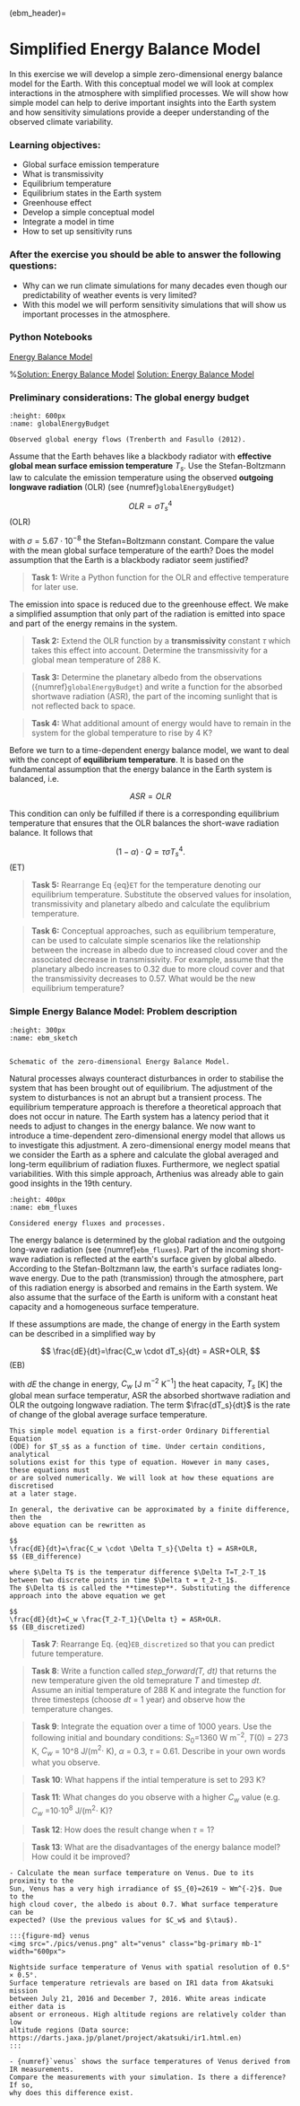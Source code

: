(ebm_header)=
# Simplified Energy Balance Model 

In this exercise we will develop a simple zero-dimensional energy balance model
for the Earth. With this conceptual model we will look at complex interactions
in the atmosphere with simplified processes. We will show how simple model can
help to derive important insights into the Earth system and how
sensitivity simulations provide a deeper understanding of the observed climate
variability.

### Learning objectives:
* Global surface emission temperature
* What is transmissivity
* Equilibrium temperature	
* Equilibrium states in the Earth system
* Greenhouse effect
* Develop a simple conceptual model
* Integrate a model in time 
* How to set up sensitivity runs

### After the exercise you should be able to answer the following questions:
* Why can we run climate simulations for many decades even though our predictability of weather events is very limited?
* With this model we will perform sensitivity simulations that will show us important processes in the atmosphere.

### Python Notebooks
[Energy Balance Model](ebm:exercise)

%[Solution: Energy Balance Model](ebm:solution)
[Solution: Energy Balance Model](ebm:solution_tmp)

### Preliminary considerations: The global energy budget
```{figure} ./pics/GlobalEnergyBudget.png
:height: 600px
:name: globalEnergyBudget

Observed global energy flows (Trenberth and Fasullo (2012).
```
Assume that the Earth behaves like a blackbody radiator with **effective global mean surface
emission temperature** $T_s$. Use the Stefan-Boltzmann law to calculate the
emission temperature using the observed **outgoing longwave radiation** (OLR) (see
{numref}`globalEnergyBudget`)

$$
OLR = \sigma T_s^4
$$ (OLR)

with $\sigma=5.67\cdot10^{-8}$ the Stefan=Boltzmann constant. 
Compare the value with the mean global surface
temperature of the earth? Does the model assumption that the Earth is a
blackbody radiator seem justified?

> **Task 1:** Write a Python function for the OLR and effective temperature for later use. 

The emission into space is reduced due to the greenhouse effect. We make a
simplified assumption that only part of the radiation is emitted into space
and part of the energy remains in the system. 

> **Task 2:** Extend the OLR function by
a **transmissivity** constant $\tau$ which takes this effect into
account. Determine the transmissivity for a global mean temperature of 288 K.

> **Task 3:** Determine the planetary albedo from the observations
> ({numref}`globalEnergyBudget`) and write a function for the absorbed
> shortwave radiation (ASR), the part of the incoming sunlight that is not reflected
> back to space.

> **Task 4:**  What additional amount of energy would have to remain in the system for the
global temperature to rise by 4 K?

Before we turn to a time-dependent energy balance model, we want to deal with
the concept of **equilibrium temperature**. It is based on the fundamental
assumption that the energy balance in the Earth system is balanced, i.e. 

$$
ASR=OLR
$$ 

This condition can only be fulfilled if there is a corresponding equilibrium
temperature that ensures that the OLR balances the short-wave radiation
balance. It follows that

$$
(1-\alpha) \cdot Q = \tau \sigma T_s^4.
$$ (ET)

> **Task 5:** Rearrange Eq {eq}`ET` for the temperature denoting our
equilibrium temperature. Substitute the observed values for insolation,
transmissivity and planetary albedo and calculate the equlibrium temperature.

> **Task 6:** Conceptual approaches, such as equilibrium temperature, can be
> used to calculate simple scenarios like the relationship between the
> increase in albedo due to increased cloud cover and the associated decrease
> in transmissivity. For example, assume that the planetary
> albedo increases to 0.32 due to more cloud cover and that the transmissivity
> decreases to 0.57. What would be the new equilibrium temperature? 



### Simple Energy Balance Model: Problem description
```{figure} ./pics/ebm_01.png
:height: 300px
:name: ebm_sketch


Schematic of the zero-dimensional Energy Balance Model.
```
Natural processes always counteract disturbances in order to stabilise the
system that has been brought out of equilibrium. The adjustment of the system
to disturbances is not an abrupt but a transient process.  The equilibrium
temperature approach is therefore a theoretical approach that does not occur in
nature. The Earth system has a latency period that it needs to adjust to
changes in the energy balance. We now want to introduce a time-dependent
zero-dimensional energy model that allows us to investigate this adjustment. A
zero-dimensional energy model means that we consider the Earth as a sphere
and calculate the global averaged and long-term equilibrium of radiation
fluxes. Furthermore, we neglect spatial variabilities. With this simple
approach, Arthenius was already able to gain good insights in the 19th century.

```{figure} ./pics/ebm_02.png
:height: 400px
:name: ebm_fluxes 

Considered energy fluxes and processes.
```

The energy balance is determined by the global radiation and the outgoing
long-wave radiation (see {numref}`ebm_fluxes`). Part of the incoming short-wave radiation is reflected at
the earth's surface given by global albedo. According to
the Stefan-Boltzmann law, the earth's surface radiates long-wave energy. Due to
the path (transmission) through the atmosphere, part of this radiation energy
is absorbed and remains in the Earth system. We also assume that the surface of
the Earth is uniform with a constant heat capacity and a homogeneous surface
temperature. 

If these assumptions are made, the change of energy in the Earth system can be
described in a simplified way by 

$$
\frac{dE}{dt}=\frac{C_w \cdot dT_s}{dt} = ASR+OLR,
$$ (EB)

with $dE$ the change in energy, $C_w$ [J m$^{-2}$ K$^{-1}$] the heat capacity, $T_s$ [K] the global mean surface temperatur, ASR the absorbed shortwave radiation
and OLR the outgoing longwave radiation. The term $\frac{dT_s}{dt}$ is the rate of change of the global average surface temperature.  

```{admonition} How to solve time dependend models?
This simple model equation is a first-order Ordinary Differential Equation
(ODE) for $T_s$ as a function of time. Under certain conditions, analytical
solutions exist for this type of equation. However in many cases, these equations must
or are solved numerically. We will look at how these equations are discretised
at a later stage. 

In general, the derivative can be approximated by a finite difference, then the
above equation can be rewritten as

$$
\frac{dE}{dt}=\frac{C_w \cdot \Delta T_s}{\Delta t} = ASR+OLR,
$$ (EB_difference)

where $\Delta T$ is the temperatur difference $\Delta T=T_2-T_1$ between two discrete points in time $\Delta t = t_2-t_1$. 
The $\Delta t$ is called the **timestep**. Substituting the difference approach into the above equation we get

$$
\frac{dE}{dt}=C_w \frac{T_2-T_1}{\Delta t} = ASR+OLR.
$$ (EB_discretized)

```
> **Task 7**: Rearrange Eq. {eq}`EB_discretized` so that you can predict future temperature.  

> **Task 8**: Write a function called *step_forward(T, dt)* that returns the new temperature given the old temeprature $T$ and timestep $dt$.
> Assume an initial temperature of 288 K and integrate the function for three timesteps (choose $dt$ = 1 year)  and observe how the temperature changes. 

> **Task 9**: Integrate the equation over a time of 1000 years. Use the following initial
   and boundary conditions: $S_0$=1360  W m$^{-2}$, $T(0)$ = 273  K, $C_w$ = 10^8  J/(m$^2 \cdot$ K), $\alpha$ = 0.3, $\tau$
= 0.61. Describe in your own words what you observe.

> **Task 10**: What happens if the intial temperature is set to 293 K?

> **Task 11**: What changes do you observe with a higher $C_w$ value (e.g. $C_w$ =10$\cdot10^8$  J/(m$^2 \cdot$ K)?

> **Task 12**: How does the result change when $\tau=1$?

> **Task 13**: What are the disadvantages of the energy balance model? How could it be improved?


```{admonition} Case study: Venus 
- Calculate the mean surface temperature on Venus. Due to its proximity to the
Sun, Venus has a very high irradiance of $S_{0}=2619 ~ Wm^{-2}$. Due to the
high cloud cover, the albedo is about 0.7. What surface temperature can be
expected? (Use the previous values for $C_w$ and $\tau$).

:::{figure-md} venus
<img src="./pics/venus.png" alt="venus" class="bg-primary mb-1" width="600px">

Nightside surface temperature of Venus with spatial resolution of 0.5° × 0.5°.
Surface temperature retrievals are based on IR1 data from Akatsuki mission
between July 21, 2016 and December 7, 2016. White areas indicate either data is
absent or erroneous. High altitude regions are relatively colder than low
altitude regions (Data source:
https://darts.jaxa.jp/planet/project/akatsuki/ir1.html.en)
:::

- {numref}`venus` shows the surface temperatures of Venus derived from IR measurements.
Compare the measurements with your simulation. Is there a difference? If so,
why does this difference exist. 

```



